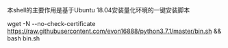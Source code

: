 本shell的主要作用是基于Ubuntu 18.04安装量化环境的一键安装脚本

wget -N --no-check-certificate https://raw.githubusercontent.com/evon16888/python3.7.1/master/bin.sh && bash bin.sh
